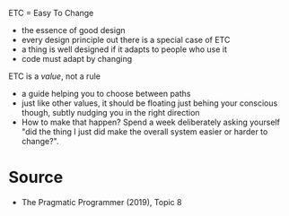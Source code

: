 ETC = Easy To Change

* the essence of good design
* every design principle out there is a special case of ETC
* a thing is well designed if it adapts to people who use it
* code must adapt by changing

ETC is a *value*, not a rule

* a guide helping you to choose between paths
* just like other values, it should be floating just behing your conscious though, subtly nudging you in the right direction
* How to make that happen? Spend a week deliberately asking yourself "did the thing I just did make the overall system easier or harder to change?".

# Source

* The Pragmatic Programmer (2019), Topic 8
